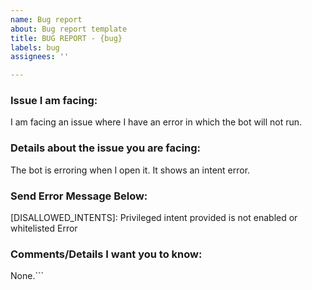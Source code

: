 ```yaml
---
name: Bug report
about: Bug report template
title: BUG REPORT - {bug}
labels: bug
assignees: ''

---
```


### Issue I am facing:

I am facing an issue where I have an error in which the bot will not run.

### Details about the issue you are facing:

The bot is erroring when I open it. It shows an intent error.

### Send Error Message Below:
[DISALLOWED_INTENTS]: Privileged intent provided is not enabled or whitelisted Error

### Comments/Details I want you to know:

None.```
